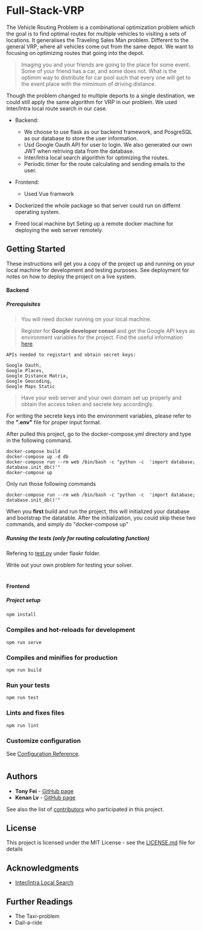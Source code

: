# Full-Stack-VRP

  The Vehicle Routing Problem is a combinational optimization problem which the goal is to find optimal routes for multiple vehicles to visiting a sets of locations. It generalises the Traveling Sales Man problem.
  Different to the general VRP, where all vehicles come out from the same depot. We want to focusing on optimizing routes that going into the depot. 
  > Imaging you and your friends are going to the place for some event. Some of your friend has a car, and some does not. What is the optimim way to distribute for car pool such that every one will get to the event place with the mimimum of driving distance. 
  
Though the problem changed to multiple deports to a single destination, we could still apply the same algorithm for VRP in our problem. We used Inter/Intra local route search in our case.

- Backend:
    - We choose to use flask as our backend framework, and PosgreSQL as our database to store the user information. 
    - Usd Google Oauth API for user to login. We also generated our own JWT when retriving data from the database.
    - Inter/Intra local search algorithm for optimizing the routes.
    - Periodic timer for the route calculating and sending emails to the user. 
- Frontend:
    - Used Vue framwork

- Dockerized the whole package so that server could run on differnt operating system.
- Freed local machine byt Seting up a remote docker machine for deploying the web server remotely. 
      
## Getting Started
These instructions will get you a copy of the project up and running on your local machine for development and testing purposes. See deployment for notes on how to deploy the project on a live system.

#### Backend

##### Prerequisites

> You will need docker running on your local machine.

> Register for **Google developer consol** and get the Google API keys as environment variables for the project. 
Find the useful information [here](https://developers.google.com/).

    APIs needed to registart and obtain secret keys:

    Google Oauth, 
    Google Places, 
    Google Distance Matrix, 
    Google Geocoding, 
    Google Maps Static

> Have your web server and your own domain set up properly and obtain the access token and secrete key accordingly.

For writing the secrete keys into the environment variables, please refer to the **".env"** file for proper input format.


After pulled this project, go to the docker-compose.yml directory and type in the following command.

```
docker-compose build
docker-compose up -d db
docker-compose run --rm web /bin/bash -c "python -c  'import database; database.init_db()'"
docker-compose up
```
Only run those following commands
```
docker-compose run --rm web /bin/bash -c "python -c  'import database; database.init_db()'"
```
When you **first** build and run the project, this will initialized your database and bootstrap the datatable.
After the initialization, you could skip these two commands, and simply do "docker-compose up"


##### Running the tests *(only for routing calculating function)*

Refering to [test.py]([here](https://developers.google.com/).) under flaskr folder. 

Write out your own problem for testing your solver.

#
#### Frontend
##### Project setup
```
npm install
```

### Compiles and hot-reloads for development
```
npm run serve
```

### Compiles and minifies for production
```
npm run build
```

### Run your tests
```
npm run test
```

### Lints and fixes files
```
npm run lint
```

### Customize configuration
See [Configuration Reference](https://cli.vuejs.org/config/).
#


## Authors

* **Tony Fei** - [GitHub page](https://github.com/sa-tony)
* **Kenan Lv** - [GitHub page](https://github.com/kenanlv)

See also the list of [contributors](https://github.com/your/project/contributors) who participated in this project.

## License

This project is licensed under the MIT License - see the [LICENSE.md](LICENSE.md) file for details

## Acknowledgments

* [Inter/Intra Local Search](https://github.com/topics/vehicle-routing-problem?l=python)

## Further Readings

* The Taxi-problem
* Dail-a-ride

# 
